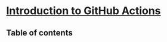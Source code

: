 # [Introduction to GitHub Actions](https://learn.microsoft.com/en-us/training/modules/introduction-to-github-actions/) <!-- omit in toc -->

## Table of contents <!-- omit in toc -->
